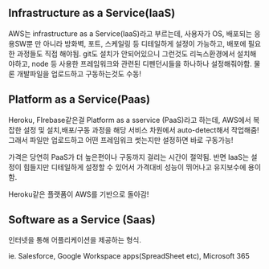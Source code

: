 
## Infrastructure as a Service(IaaS)
AWS는  infrastructure as a Service(IaaS)라고 부르는데, 사용자가 OS, 배포되는 응용SW뿐 만 아니라 방화벽, 포트, 스케일링 등 디테일하게 설정이 가능하고, 배포에 필요한 과정들도 직접 해야됨. git도 설치가 안되어있으니 그런것도 리눅스환경에서 설치해야하고, node 등 사용한 프레임워크와 관련된 디펜던시들을 하나하나 설정해줘야함. 물론 개발파일을 업로드하고 구동하는것도 수동!


## Platform as a Service(Paas)
Heroku, FIrebase같은걸 Platform as a sservice (PaaS)라고 하는데, AWS에서 복잡한 설정 및 설치,배포/구동 과정을 해당 서비스 차원에서 auto-detect해서 작업해줌! 그래서 파일만 업로드하고 어떤 프레임워크 썻는지만 설정하면 바로 구동가능!

가격은 당연히 PaaS가 더 높은편이나 구동까지 걸리는 시간이 절약됨. 반면 IaaS는 설정이 힘들지만 디테일하게 설정할 수 있어서 가격대비 성능이 뛰어나고 유지보수에 용이함.

Heroku같은 플랫폼이 AWS를 기반으로 돌아감!

## Software as a Service (Saas)

인터넷을 통해 어플리케이션을 제공하는 형식.

ie. Salesforce, Google Workspace apps(SpreadSheet etc), Microsoft 365